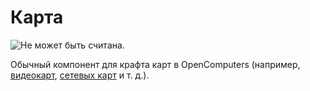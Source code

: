 # Карта

![Не может быть считана.](oredict:oc:materialCard)

Обычный компонент для крафта карт в OpenComputers (например, [видеокарт](graphicsCard1.md), [сетевых карт](lanCard.md) и т. д.).
